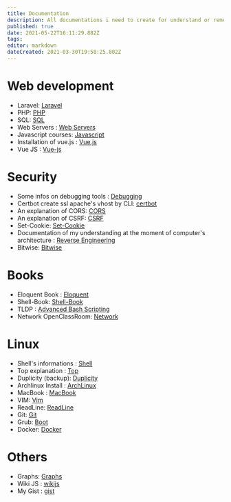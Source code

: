 ```yaml
---
title: Documentation
description: All documentations i need to create for understand or remember
published: true
date: 2021-05-22T16:11:29.882Z
tags: 
editor: markdown
dateCreated: 2021-03-30T19:58:25.802Z
---
```


# Web development

- Laravel: [Laravel](Laravel)
- PHP: [PHP](php)
- SQL: [SQL](sql)
- Web Servers : [Web Servers](web-server)
- Javascript courses: [Javascript](javascript)
- Installation of vue.js : [Vue.js](vue-js)
- Vue JS : [Vue-js](/vue-js)

# Security

- Some infos on debugging tools : [Debugging](debugging)
- Certbot create ssl apache's vhost by CLI: [certbot](certbot)
- An explanation of CORS: [CORS](cors)
- An explanation of CSRF: [CSRF](Csrf)
- Set-Cookie: [Set-Cookie](/set-cookie)
- Documentation of my understanding at the moment of computer's architecture : [Reverse Engineering](reverse-engineering)
- Bitwise: [Bitwise](Bitwise)

# Books

- Eloquent Book : [Eloquent](eloquent-book)
- Shell-Book: [Shell-Book](/shell-book)
- TLDP : [Advanced Bash Scripting](/abs)
- Network OpenClassRoom: [Network](/network)

# Linux

- Shell's informations : [Shell](shell)
- Top explanation : [Top](top)
- Duplicity (backup): [Duplicity](duplicity)
- Archlinux Install : [ArchLinux](archlinux)
- MacBook : [MacBook](mac-book)
- VIM: [Vim](vim)
- ReadLine: [ReadLine](readline)
- Git: [Git](git)
- Grub: [Boot](Boot)
- Docker: [Docker](docker)

# Others

- Graphs: [Graphs](graphs)
- Wiki JS : [wikijs](/wikijs)
- My Gist : [gist](/gist)

